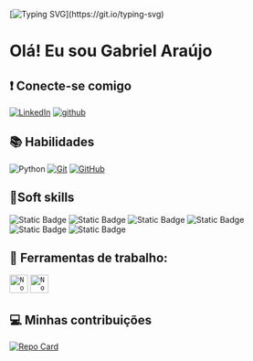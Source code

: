 [![Typing SVG](https://readme-typing-svg.herokuapp.com/?color=0E8AE6&size=35&center=true&vCenter=true&width=1000&lines=Bem+vindo!+Pronto+para+conhecer+meu+perfil?)](https://git.io/typing-svg)


# Olá! Eu sou Gabriel Araújo


## ❗ Conecte-se comigo
[![LinkedIn](https://img.shields.io/badge/LinkedIn-0077B5?style=for-the-badge&logo=linkedin&logoColor=white)](https://www.linkedin.com/in/gabriel-ara%C3%BAjo-08b355148/)
[![github](https://img.shields.io/badge/github-000?style=for-the-badge&logo=github&logoColor=white)](https://github.com/Gabriel-araujo547)


## 📚 Habilidades
![Python](https://img.shields.io/badge/python-3670A0?style=for-the-badge&logo=python&logoColor=ffdd54)
[![Git](https://img.shields.io/badge/Git-000?style=for-the-badge&logo=git&logoColor=E94D5F)](https://git-scm.com/doc)
[![GitHub](https://img.shields.io/badge/GitHub-000?style=for-the-badge&logo=github&logoColor=30A3DC)](https://docs.github.com/)

## 🚀Soft skills
![Static Badge](https://img.shields.io/badge/Lideran%C3%A7a-%234550ed68?style=for-the-badge) 
![Static Badge](https://img.shields.io/badge/Gest%C3%A3o%20do%20Tempo%20-%20%236f3799?style=for-the-badge) ![Static Badge](https://img.shields.io/badge/Trabalho%20em%20Equipe%20-%20%2337998c?style=for-the-badge) ![Static Badge](https://img.shields.io/badge/Pensamento%20Cr%C3%ADtico%20-%20%23bf3997?style=for-the-badge) ![Static Badge](https://img.shields.io/badge/Comunica%C3%A7%C3%A3o%20Assertiva%20-%20%23d9d209?style=for-the-badge) ![Static Badge](https://img.shields.io/badge/Resiliencia%20-%20%23602bc2?style=for-the-badge)

## 💼 Ferramentas de trabalho:


<code><img height="32" src="https://skillicons.dev/icons?i=vscode&theme=light" alt="Nodejs"/></code>
<code><img height="32" src="https://skillicons.dev/icons?i=github&theme=light" alt="Nodejs"/></code>


## 💻 Minhas contribuições
[![Repo Card](https://github-readme-stats.vercel.app/api/pin/?username=Gabriel-araujo547&repo=Dio-lab-open-source&bg_color=000&border_color=30A3DC&show_icons=true&icon_color=34A3DC&title_color=E94D5F&text_color=FFF)](https://github.com/Gabriel-araujo547/dio-lab-open-source)

